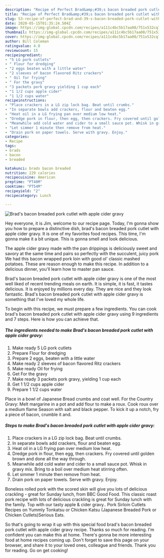 ```yaml
---
description: "Recipe of Perfect Brad&amp;#39;s bacon breaded pork cutlet with apple cider gravy"
title: "Recipe of Perfect Brad&amp;#39;s bacon breaded pork cutlet with apple cider gravy"
slug: 53-recipe-of-perfect-brad-and-39-s-bacon-breaded-pork-cutlet-with-apple-cider-gravy
date: 2020-05-15T01:35:24.504Z
image: https://img-global.cpcdn.com/recipes/a111c4bc5b17aa08/751x532cq70/brads-bacon-breaded-pork-cutlet-with-apple-cider-gravy-recipe-main-photo.jpg
thumbnail: https://img-global.cpcdn.com/recipes/a111c4bc5b17aa08/751x532cq70/brads-bacon-breaded-pork-cutlet-with-apple-cider-gravy-recipe-main-photo.jpg
cover: https://img-global.cpcdn.com/recipes/a111c4bc5b17aa08/751x532cq70/brads-bacon-breaded-pork-cutlet-with-apple-cider-gravy-recipe-main-photo.jpg
author: Bill Coleman
ratingvalue: 4.8
reviewcount: 15
recipeingredient:
- "5 LG pork cutlets"
- " Flour for dredging"
- "2 eggs beaten with a little water"
- "2 sleeves of bacon flavored Ritz crackers"
- " Oil for frying"
- " For the gravy"
- "3 packets pork gravy yielding 1 cup each"
- "1 1/2 cups apple cider"
- "1 1/2 cups water"
recipeinstructions:
- "Place crackers in a LG zip lock bag. Beat until crumbs."
- "In separate bowls add crackers, flour and beaten egg."
- "Heat oil in a LG frying pan over medium low heat."
- "Dredge pork in flour, then egg, then crackers. Fry covered until golden brown and done all the way through."
- "Meanwhile add cold water and cider to a small sauce pot. Whisk in gravy mix. Bring to a boil over medium heat stirring often."
- "Let simmer 1 minute then remove from heat."
- "Drain pork on paper towels. Serve with gravy. Enjoy."
categories:
- Recipe
tags:
- brads
- bacon
- breaded

katakunci: brads bacon breaded 
nutrition: 229 calories
recipecuisine: American
preptime: "PT40M"
cooktime: "PT54M"
recipeyield: "2"
recipecategory: Lunch

---
```



![Brad&#39;s bacon breaded pork cutlet with apple cider gravy](https://img-global.cpcdn.com/recipes/a111c4bc5b17aa08/751x532cq70/brads-bacon-breaded-pork-cutlet-with-apple-cider-gravy-recipe-main-photo.jpg)

Hey everyone, it is Jim, welcome to our recipe page. Today, I'm gonna show you how to prepare a distinctive dish, brad&#39;s bacon breaded pork cutlet with apple cider gravy. It is one of my favorites food recipes. This time, I'm gonna make it a bit unique. This is gonna smell and look delicious.

The apple cider gravy made with the pan drippings is deliciously sweet and savory at the same time and pairs so perfectly with the succulent, juicy pork We had this bacon wrapped pork loin with good ol&#39; classic mashed potatoes. These are reason enough to make this recipe. In addition to a delicious dinner, you&#39;ll learn how to master pan sauce.

Brad&#39;s bacon breaded pork cutlet with apple cider gravy is one of the most well liked of recent trending meals on earth. It is simple, it is fast, it tastes delicious. It is enjoyed by millions every day. They are nice and they look fantastic. Brad&#39;s bacon breaded pork cutlet with apple cider gravy is something that I've loved my whole life.


To begin with this recipe, we must prepare a few ingredients. You can cook brad&#39;s bacon breaded pork cutlet with apple cider gravy using 9 ingredients and 7 steps. Here is how you can achieve that.

##### The ingredients needed to make Brad&#39;s bacon breaded pork cutlet with apple cider gravy:

1. Make ready 5 LG pork cutlets
1. Prepare  Flour for dredging
1. Prepare 2 eggs, beaten with a little water
1. Make ready 2 sleeves of bacon flavored Ritz crackers
1. Make ready  Oil for frying
1. Get  For the gravy
1. Make ready 3 packets pork gravy, yielding 1 cup each
1. Get 1 1/2 cups apple cider
1. Prepare 1 1/2 cups water


Place in a bowl of Japanese Bread crumbs and coat well. For the Country Gravy: Melt margarine in a pot and add flour to make a roux. Cook roux over a medium flame Season with salt and black pepper. To kick it up a notch, fry a piece of bacon, crumble it and. 

##### Steps to make Brad&#39;s bacon breaded pork cutlet with apple cider gravy:

1. Place crackers in a LG zip lock bag. Beat until crumbs.
1. In separate bowls add crackers, flour and beaten egg.
1. Heat oil in a LG frying pan over medium low heat.
1. Dredge pork in flour, then egg, then crackers. Fry covered until golden brown and done all the way through.
1. Meanwhile add cold water and cider to a small sauce pot. Whisk in gravy mix. Bring to a boil over medium heat stirring often.
1. Let simmer 1 minute then remove from heat.
1. Drain pork on paper towels. Serve with gravy. Enjoy.


Boneless rolled pork with the scored skin will give you lots of delicious crackling - great for Sunday lunch, from BBC Good Food. This classic roast pork recipe with lots of delicious crackling is great for Sunday lunch with the family. Top with our tasty apple &amp; cider gravy.. Pork Sirloin Cutlets Recipes on Yummly Tonkatsu or Chicken Katsu (Japanese Breaded Pork or Chicken Cutlets)Serious Eats. 

So that's going to wrap it up with this special food brad&#39;s bacon breaded pork cutlet with apple cider gravy recipe. Thanks so much for reading. I'm confident you can make this at home. There's gonna be more interesting food at home recipes coming up. Don't forget to save this page on your browser, and share it to your loved ones, colleague and friends. Thank you for reading. Go on get cooking!
